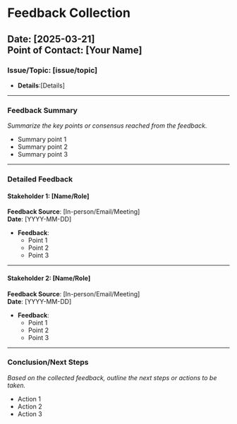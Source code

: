 # Feedback Collection

**Date**: [2025-03-21]  
**Point of Contact**: [Your Name]
---
### Issue/Topic: [issue/topic]
- **Details**:[Details]
---

### Feedback Summary
*Summarize the key points or consensus reached from the feedback.*

- Summary point 1
- Summary point 2
- Summary point 3

---

### Detailed Feedback

#### Stakeholder 1: [Name/Role]
**Feedback Source**: [In-person/Email/Meeting]  
**Date**: [YYYY-MM-DD]

- **Feedback**:
    - Point 1
    - Point 2
    - Point 3

---

#### Stakeholder 2: [Name/Role]
**Feedback Source**: [In-person/Email/Meeting]  
**Date**: [YYYY-MM-DD]

- **Feedback**:
    - Point 1
    - Point 2
    - Point 3
  
---
### Conclusion/Next Steps
*Based on the collected feedback, outline the next steps or actions to be taken.*
- Action 1
- Action 2
- Action 3
